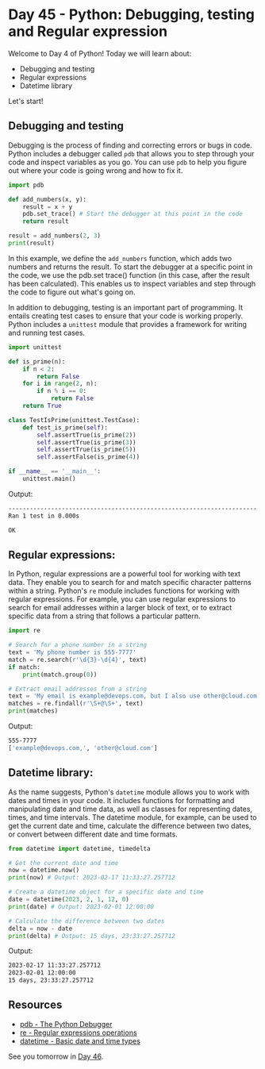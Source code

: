 # Day 45 - Python: Debugging, testing and Regular expression

Welcome to Day 4 of Python!
Today we will learn about:

- Debugging and testing
- Regular expressions
- Datetime library

Let's start!

## Debugging and testing

Debugging is the process of finding and correcting errors or bugs in code. Python includes a debugger called `pdb` that allows you to step through your code and inspect variables as you go. You can use `pdb` to help you figure out where your code is going wrong and how to fix it.

``` python
import pdb

def add_numbers(x, y):
    result = x + y
    pdb.set_trace() # Start the debugger at this point in the code
    return result

result = add_numbers(2, 3)
print(result)
```

In this example, we define the `add_numbers` function, which adds two numbers and returns the result. To start the debugger at a specific point in the code, we use the pdb.set trace() function (in this case, after the result has been calculated). This enables us to inspect variables and step through the code to figure out what's going on.

In addition to debugging, testing is an important part of programming. It entails creating test cases to ensure that your code is working properly. Python includes a `unittest` module that provides a framework for writing and running test cases.

``` python
import unittest

def is_prime(n):
    if n < 2:
        return False
    for i in range(2, n):
        if n % i == 0:
            return False
    return True

class TestIsPrime(unittest.TestCase):
    def test_is_prime(self):
        self.assertTrue(is_prime(2))
        self.assertTrue(is_prime(3))
        self.assertTrue(is_prime(5))
        self.assertFalse(is_prime(4))

if __name__ == '__main__':
    unittest.main()

```

Output:

``` bash
----------------------------------------------------------------------
Ran 1 test in 0.000s

OK
```

## Regular expressions:

In Python, regular expressions are a powerful tool for working with text data. They enable you to search for and match specific character patterns within a string. Python's `re` module includes functions for working with regular expressions.
For example, you can use regular expressions to search for email addresses within a larger block of text, or to extract specific data from a string that follows a particular pattern.

``` python
import re

# Search for a phone number in a string
text = 'My phone number is 555-7777'
match = re.search(r'\d{3}-\d{4}', text)
if match:
    print(match.group(0))

# Extract email addresses from a string
text = 'My email is example@devops.com, but I also use other@cloud.com'
matches = re.findall(r'\S+@\S+', text)
print(matches)
```

Output:

``` bash
555-7777
['example@devops.com,', 'other@cloud.com']
```

## Datetime library:

As the name suggests, Python's `datetime` module allows you to work with dates and times in your code. It includes functions for formatting and manipulating date and time data, as well as classes for representing dates, times, and time intervals.
The datetime module, for example, can be used to get the current date and time, calculate the difference between two dates, or convert between different date and time formats.

``` python
from datetime import datetime, timedelta

# Get the current date and time
now = datetime.now()
print(now) # Output: 2023-02-17 11:33:27.257712

# Create a datetime object for a specific date and time
date = datetime(2023, 2, 1, 12, 0)
print(date) # Output: 2023-02-01 12:00:00

# Calculate the difference between two dates
delta = now - date
print(delta) # Output: 15 days, 23:33:27.257712
```

Output:

``` bash
2023-02-17 11:33:27.257712
2023-02-01 12:00:00
15 days, 23:33:27.257712
```

## Resources

- [pdb - The Python Debugger](https://docs.python.org/3/library/pdb.html)
- [re - Regular expressions operations](https://docs.python.org/3/library/re.html)
- [datetime - Basic date and time types](https://docs.python.org/3/library/datetime.html)

 See you tomorrow in [Day 46](day46.md).
 